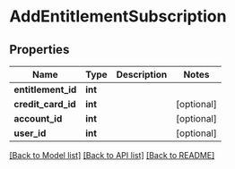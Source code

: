# AddEntitlementSubscription

## Properties
Name | Type | Description | Notes
------------ | ------------- | ------------- | -------------
**entitlement_id** | **int** |  | 
**credit_card_id** | **int** |  | [optional] 
**account_id** | **int** |  | [optional] 
**user_id** | **int** |  | [optional] 

[[Back to Model list]](../README.md#documentation-for-models) [[Back to API list]](../README.md#documentation-for-api-endpoints) [[Back to README]](../README.md)


